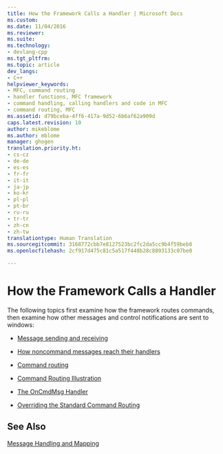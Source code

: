 ```yaml
---
title: How the Framework Calls a Handler | Microsoft Docs
ms.custom: 
ms.date: 11/04/2016
ms.reviewer: 
ms.suite: 
ms.technology:
- devlang-cpp
ms.tgt_pltfrm: 
ms.topic: article
dev_langs:
- C++
helpviewer_keywords:
- MFC, command routing
- handler functions, MFC framework
- command handling, calling handlers and code in MFC
- command routing, MFC
ms.assetid: d79bceba-4ff6-417a-9d52-6b6af62a909d
caps.latest.revision: 10
author: mikeblome
ms.author: mblome
manager: ghogen
translation.priority.ht:
- cs-cz
- de-de
- es-es
- fr-fr
- it-it
- ja-jp
- ko-kr
- pl-pl
- pt-br
- ru-ru
- tr-tr
- zh-cn
- zh-tw
translationtype: Human Translation
ms.sourcegitcommit: 3168772cbb7e8127523bc2fc2da5cc9b4f59beb8
ms.openlocfilehash: 2cf917d475c81c5a517f448b28c8893133c07be0

---
```

# How the Framework Calls a Handler
The following topics first examine how the framework routes commands, then examine how other messages and control notifications are sent to windows:  
  
-   [Message sending and receiving](../mfc/message-sending-and-receiving.md)  
  
-   [How noncommand messages reach their handlers](../mfc/how-noncommand-messages-reach-their-handlers.md)  
  
-   [Command routing](../mfc/command-routing.md)  
  
-   [Command Routing Illustration](../mfc/command-routing-illustration.md)  
  
-   [The OnCmdMsg Handler](../mfc/oncmdmsg-handler.md)  
  
-   [Overriding the Standard Command Routing](../mfc/overriding-the-standard-command-routing.md)  
  
## See Also  
 [Message Handling and Mapping](../mfc/message-handling-and-mapping.md)




<!--HONumber=Jan17_HO2-->


